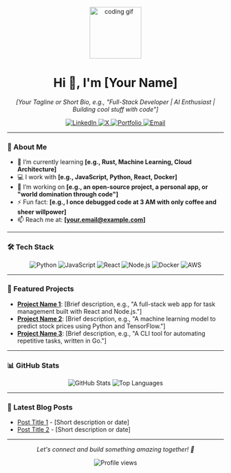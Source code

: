 <p align="center">
  <img src="https://media.giphy.com/media/hvRJCLFzcasrR4ia7z/giphy.gif" width="120" alt="coding gif">
</p>

<h1 align="center">Hi 👋, I'm [Your Name]</h1>
<p align="center">
  <em>[Your Tagline or Short Bio, e.g., "Full-Stack Developer | AI Enthusiast | Building cool stuff with code"]</em>
</p>

<p align="center">
  <a href="https://linkedin.com/in/your-linkedin" target="_blank">
    <img src="https://img.shields.io/badge/LinkedIn-0077B5?style=flat-square&logo=linkedin&logoColor=white" alt="LinkedIn">
  </a>
  <a href="https://x.com/your-username" target="_blank">
    <img src="https://img.shields.io/badge/X-000000?style=flat-square&logo=x&logoColor=white" alt="X">
  </a>
  <a href="https://your-portfolio.com" target="_blank">
    <img src="https://img.shields.io/badge/Portfolio-FF5733?style=flat-square&logo=web&logoColor=white" alt="Portfolio">
  </a>
  <a href="mailto:your.email@example.com">
    <img src="https://img.shields.io/badge/Email-D14836?style=flat-square&logo=gmail&logoColor=white" alt="Email">
  </a>
</p>

---

### 🚀 About Me
- 🌱 I’m currently learning **[e.g., Rust, Machine Learning, Cloud Architecture]**
- 💻 I work with **[e.g., JavaScript, Python, React, Docker]**
- 🔭 I’m working on **[e.g., an open-source project, a personal app, or "world domination through code"]**
- ⚡ Fun fact: **[e.g., I once debugged code at 3 AM with only coffee and sheer willpower]**
- 📫 Reach me at: **[your.email@example.com]**

---

### 🛠️ Tech Stack
<p align="center">
  <img src="https://img.shields.io/badge/-Python-3776AB?style=flat-square&logo=python&logoColor=white" alt="Python">
  <img src="https://img.shields.io/badge/-JavaScript-F7DF1E?style=flat-square&logo=javascript&logoColor=black" alt="JavaScript">
  <img src="https://img.shields.io/badge/-React-61DAFB?style=flat-square&logo=react&logoColor=black" alt="React">
  <img src="https://img.shields.io/badge/-Node.js-339933?style=flat-square&logo=node.js&logoColor=white" alt="Node.js">
  <img src="https://img.shields.io/badge/-Docker-2496ED?style=flat-square&logo=docker&logoColor=white" alt="Docker">
  <img src="https://img.shields.io/badge/-AWS-232F3E?style=flat-square&logo=amazon-aws&logoColor=white" alt="AWS">
</p>

---

### 🌟 Featured Projects
- **[Project Name 1](https://github.com/your-username/project1)**: [Brief description, e.g., "A full-stack web app for task management built with React and Node.js."]
- **[Project Name 2](https://github.com/your-username/project2)**: [Brief description, e.g., "A machine learning model to predict stock prices using Python and TensorFlow."]
- **[Project Name 3](https://github.com/your-username/project3)**: [Brief description, e.g., "A CLI tool for automating repetitive tasks, written in Go."]

---

### 📊 GitHub Stats
<p align="center">
  <img src="https://github-readme-stats.vercel.app/api?username=your-username&show_icons=true&theme=radical" alt="GitHub Stats">
  <img src="https://github-readme-stats.vercel.app/api/top-langs/?username=your-username&layout=compact&theme=radical" alt="Top Languages">
</p>

---

### 📝 Latest Blog Posts
- [Post Title 1](https://your-blog.com/post1) - [Short description or date]
- [Post Title 2](https://your-blog.com/post2) - [Short description or date]

---

<p align="center">
  <em>Let's connect and build something amazing together! 🚀</em>
</p>

<p align="center">
  <img src="https://komarev.com/ghpvc/?username=your-username&color=brightgreen" alt="Profile views">
</p>
